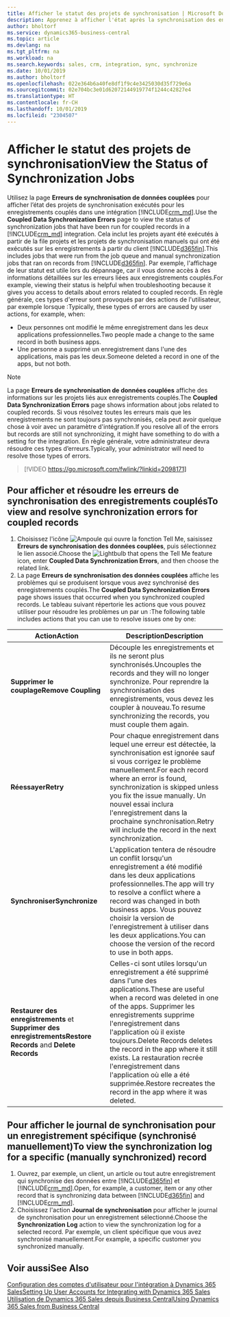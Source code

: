 ```yaml
---
title: Afficher le statut des projets de synchronisation | Microsoft Docs
description: Apprenez à afficher l'état après la synchronisation des enregistrements couplés.
author: bholtorf
ms.service: dynamics365-business-central
ms.topic: article
ms.devlang: na
ms.tgt_pltfrm: na
ms.workload: na
ms.search.keywords: sales, crm, integration, sync, synchronize
ms.date: 10/01/2019
ms.author: bholtorf
ms.openlocfilehash: 022e364b6a40fe8df1f9c4e3425030d35f729e6a
ms.sourcegitcommit: 02e704bc3e01d62072144919774f1244c42827e4
ms.translationtype: HT
ms.contentlocale: fr-CH
ms.lasthandoff: 10/01/2019
ms.locfileid: "2304507"
---
```

# <a name="view-the-status-of-synchronization-jobs"></a><span data-ttu-id="fb36b-103">Afficher le statut des projets de synchronisation</span><span class="sxs-lookup"><span data-stu-id="fb36b-103">View the Status of Synchronization Jobs</span></span>
<span data-ttu-id="fb36b-104">Utilisez la page **Erreurs de synchronisation de données couplées** pour afficher l’état des projets de synchronisation exécutés pour les enregistrements couplés dans une intégration [!INCLUDE[crm_md](includes/crm_md.md)].</span><span class="sxs-lookup"><span data-stu-id="fb36b-104">Use the **Coupled Data Synchronization Errors** page to view the status of synchronization jobs that have been run for coupled records in a [!INCLUDE[crm_md](includes/crm_md.md)] integration.</span></span> <span data-ttu-id="fb36b-105">Cela inclut les projets ayant été exécutés à partir de la file projets et les projets de synchronisation manuels qui ont été exécutés sur les enregistrements à partir du client [!INCLUDE[d365fin](includes/d365fin_md.md)].</span><span class="sxs-lookup"><span data-stu-id="fb36b-105">This includes jobs that were run from the job queue and manual synchronization jobs that ran on records from [!INCLUDE[d365fin](includes/d365fin_md.md)].</span></span> <span data-ttu-id="fb36b-106">Par exemple, l'affichage de leur statut est utile lors du dépannage, car il vous donne accès à des informations détaillées sur les erreurs liées aux enregistrements couplés.</span><span class="sxs-lookup"><span data-stu-id="fb36b-106">For example, viewing their status is helpful when troubleshooting because it gives you access to details about errors related to coupled records.</span></span> <span data-ttu-id="fb36b-107">En règle générale, ces types d'erreur sont provoqués par des actions de l'utilisateur, par exemple lorsque :</span><span class="sxs-lookup"><span data-stu-id="fb36b-107">Typically, these types of errors are caused by user actions, for example, when:</span></span>  

* <span data-ttu-id="fb36b-108">Deux personnes ont modifié le même enregistrement dans les deux applications professionnelles.</span><span class="sxs-lookup"><span data-stu-id="fb36b-108">Two people made a change to the same record in both business apps.</span></span>
* <span data-ttu-id="fb36b-109">Une personne a supprimé un enregistrement dans l'une des applications, mais pas les deux.</span><span class="sxs-lookup"><span data-stu-id="fb36b-109">Someone deleted a record in one of the apps, but not both.</span></span>

> [!Note]
> <span data-ttu-id="fb36b-110">La page **Erreurs de synchronisation de données couplées** affiche des informations sur les projets liés aux enregistrements couplés.</span><span class="sxs-lookup"><span data-stu-id="fb36b-110">The **Coupled Data Synchronization Errors** page shows information about jobs related to coupled records.</span></span> <span data-ttu-id="fb36b-111">Si vous résolvez toutes les erreurs mais que les enregistrements ne sont toujours pas synchronisés, cela peut avoir quelque chose à voir avec un paramètre d'intégration.</span><span class="sxs-lookup"><span data-stu-id="fb36b-111">If you resolve all of the errors but records are still not synchronizing, it might have something to do with a setting for the integration.</span></span> <span data-ttu-id="fb36b-112">En règle générale, votre administrateur devra résoudre ces types d’erreurs.</span><span class="sxs-lookup"><span data-stu-id="fb36b-112">Typically, your administrator will need to resolve those types of errors.</span></span>   

> [!VIDEO https://go.microsoft.com/fwlink/?linkid=2098171]

## <a name="to-view-and-resolve-synchronization-errors-for-coupled-records"></a><span data-ttu-id="fb36b-113">Pour afficher et résoudre les erreurs de synchronisation des enregistrements couplés</span><span class="sxs-lookup"><span data-stu-id="fb36b-113">To view and resolve synchronization errors for coupled records</span></span>
1. <span data-ttu-id="fb36b-114">Choisissez l'icône ![Ampoule qui ouvre la fonction Tell Me](media/ui-search/search_small.png "Dites-moi ce que vous voulez faire"), saisissez **Erreurs de synchronisation des données couplées**, puis sélectionnez le lien associé.</span><span class="sxs-lookup"><span data-stu-id="fb36b-114">Choose the ![Lightbulb that opens the Tell Me feature](media/ui-search/search_small.png "Tell me what you want to do") icon, enter **Coupled Data Synchronization Errors**, and then choose the related link.</span></span>
2. <span data-ttu-id="fb36b-115">La page **Erreurs de synchronisation des données couplées** affiche les problèmes qui se produisent lorsque vous avez synchronisé des enregistrements couplés.</span><span class="sxs-lookup"><span data-stu-id="fb36b-115">The **Coupled Data Synchronization Errors** page shows issues that occurred when you synchronized coupled records.</span></span> <span data-ttu-id="fb36b-116">Le tableau suivant répertorie les actions que vous pouvez utiliser pour résoudre les problèmes un par un :</span><span class="sxs-lookup"><span data-stu-id="fb36b-116">The following table includes actions that you can use to resolve issues one by one:</span></span>

|<span data-ttu-id="fb36b-117">Action</span><span class="sxs-lookup"><span data-stu-id="fb36b-117">Action</span></span>|<span data-ttu-id="fb36b-118">Description</span><span class="sxs-lookup"><span data-stu-id="fb36b-118">Description</span></span>|
|----|----|
|<span data-ttu-id="fb36b-119">**Supprimer le couplage**</span><span class="sxs-lookup"><span data-stu-id="fb36b-119">**Remove Coupling**</span></span>|<span data-ttu-id="fb36b-120">Découple les enregistrements et ils ne seront plus synchronisés.</span><span class="sxs-lookup"><span data-stu-id="fb36b-120">Uncouples the records and they will no longer synchronize.</span></span> <span data-ttu-id="fb36b-121">Pour reprendre la synchronisation des enregistrements, vous devez les coupler à nouveau.</span><span class="sxs-lookup"><span data-stu-id="fb36b-121">To resume synchronizing the records, you must couple them again.</span></span>|
|<span data-ttu-id="fb36b-122">**Réessayer**</span><span class="sxs-lookup"><span data-stu-id="fb36b-122">**Retry**</span></span>|<span data-ttu-id="fb36b-123">Pour chaque enregistrement dans lequel une erreur est détectée, la synchronisation est ignorée sauf si vous corrigez le problème manuellement.</span><span class="sxs-lookup"><span data-stu-id="fb36b-123">For each record where an error is found, synchronization is skipped unless you fix the issue manually.</span></span> <span data-ttu-id="fb36b-124">Un nouvel essai inclura l'enregistrement dans la prochaine synchronisation.</span><span class="sxs-lookup"><span data-stu-id="fb36b-124">Retry will include the record in the next synchronization.</span></span>|
|<span data-ttu-id="fb36b-125">**Synchroniser**</span><span class="sxs-lookup"><span data-stu-id="fb36b-125">**Synchronize**</span></span>|<span data-ttu-id="fb36b-126">L'application tentera de résoudre un conflit lorsqu'un enregistrement a été modifié dans les deux applications professionnelles.</span><span class="sxs-lookup"><span data-stu-id="fb36b-126">The app will try to resolve a conflict where a record was changed in both business apps.</span></span> <span data-ttu-id="fb36b-127">Vous pouvez choisir la version de l'enregistrement à utiliser dans les deux applications.</span><span class="sxs-lookup"><span data-stu-id="fb36b-127">You can choose the version of the record to use in both apps.</span></span>|
|<span data-ttu-id="fb36b-128">**Restaurer des enregistrements** et **Supprimer des enregistrements**</span><span class="sxs-lookup"><span data-stu-id="fb36b-128">**Restore Records** and **Delete Records**</span></span>|<span data-ttu-id="fb36b-129">Celles-ci sont utiles lorsqu'un enregistrement a été supprimé dans l'une des applications.</span><span class="sxs-lookup"><span data-stu-id="fb36b-129">These are useful when a record was deleted in one of the apps.</span></span> <span data-ttu-id="fb36b-130">Supprimer les enregistrements supprime l'enregistrement dans l'application où il existe toujours.</span><span class="sxs-lookup"><span data-stu-id="fb36b-130">Delete Records deletes the record in the app where it still exists.</span></span> <span data-ttu-id="fb36b-131">La restauration recrée l'enregistrement dans l'application où elle a été supprimée.</span><span class="sxs-lookup"><span data-stu-id="fb36b-131">Restore recreates the record in the app where it was deleted.</span></span>|

## <a name="to-view-the-synchronization-log-for-a-specific-manually-synchronized-record"></a><span data-ttu-id="fb36b-132">Pour afficher le journal de synchronisation pour un enregistrement spécifique (synchronisé manuellement)</span><span class="sxs-lookup"><span data-stu-id="fb36b-132">To view the synchronization log for a specific (manually synchronized) record</span></span>
1. <span data-ttu-id="fb36b-133">Ouvrez, par exemple, un client, un article ou tout autre enregistrement qui synchronise des données entre [!INCLUDE[d365fin](includes/d365fin_md.md)] et [!INCLUDE[crm_md](includes/crm_md.md)].</span><span class="sxs-lookup"><span data-stu-id="fb36b-133">Open, for example, a customer, item or any other record that is synchronizing data between [!INCLUDE[d365fin](includes/d365fin_md.md)] and [!INCLUDE[crm_md](includes/crm_md.md)].</span></span>
2. <span data-ttu-id="fb36b-134">Choisissez l'action **Journal de synchronisation** pour afficher le journal de synchronisation pour un enregistrement sélectionné.</span><span class="sxs-lookup"><span data-stu-id="fb36b-134">Choose the **Synchronization Log** action to view the synchronization log for a selected record.</span></span> <span data-ttu-id="fb36b-135">Par exemple, un client spécifique que vous avez synchronisé manuellement.</span><span class="sxs-lookup"><span data-stu-id="fb36b-135">For example, a specific customer you synchronized manually.</span></span>

## <a name="see-also"></a><span data-ttu-id="fb36b-136">Voir aussi</span><span class="sxs-lookup"><span data-stu-id="fb36b-136">See Also</span></span>  
[<span data-ttu-id="fb36b-137">Configuration des comptes d'utilisateur pour l'intégration à Dynamics 365 Sales</span><span class="sxs-lookup"><span data-stu-id="fb36b-137">Setting Up User Accounts for Integrating with Dynamics 365 Sales</span></span>](admin-setting-up-integration-with-dynamics-sales.md)  
[<span data-ttu-id="fb36b-138">Utilisation de Dynamics 365 Sales depuis Business Central</span><span class="sxs-lookup"><span data-stu-id="fb36b-138">Using Dynamics 365 Sales from Business Central</span></span>](marketing-integrate-dynamicscrm.md)
